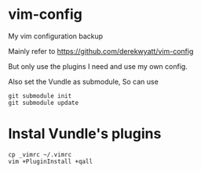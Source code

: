 # vim-config
My vim configuration backup

Mainly refer to https://github.com/derekwyatt/vim-config

But only use the plugins I need and use my own config.

Also set the Vundle as submodule, So can use
```
git submodule init
git submodule update
```

# Instal Vundle's plugins
```
cp _vimrc ~/.vimrc
vim +PluginInstall +qall
```
